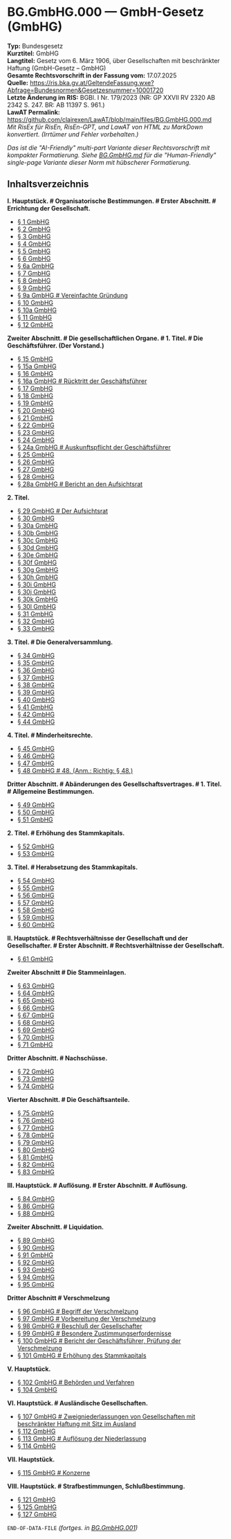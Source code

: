 # BG.GmbHG.000 — GmbH-Gesetz (GmbHG)
**Typ:** Bundesgesetz  
**Kurztitel:** GmbHG  
**Langtitel:** Gesetz vom 6. März 1906, über Gesellschaften mit beschränkter Haftung (GmbH-Gesetz – GmbHG)  
**Gesamte Rechtsvorschrift in der Fassung vom:** 17.07.2025  
**Quelle:** https://ris.bka.gv.at/GeltendeFassung.wxe?Abfrage=Bundesnormen&Gesetzesnummer=10001720  
**Letzte Änderung im RIS:** BGBl. I Nr. 179/2023 (NR: GP XXVII RV 2320 AB 2342 S. 247. BR: AB 11397 S. 961.)  
**LawAT Permalink:** https://github.com/clairexen/LawAT/blob/main/files/BG.GmbHG.000.md  
*Mit RisEx für RisEn, RisEn-GPT, und LawAT von HTML zu MarkDown konvertiert. (Irrtümer und Fehler vorbehalten.)*

*Das ist die "AI-Friendly" multi-part Variante dieser Rechtsvorschrift mit kompakter Formatierung. Siehe [BG.GmbHG.md](BG.GmbHG.md) für die "Human-Friendly" single-page Variante dieser Norm mit hübscherer Formatierung.*

## Inhaltsverzeichnis

**I. Hauptstück. # Organisatorische Bestimmungen. # Erster Abschnitt. # Errichtung der Gesellschaft.**  
* [§ 1 GmbHG](BG.GmbHG.001.md#-1-gmbhg)  
* [§ 2 GmbHG](BG.GmbHG.001.md#-2-gmbhg)  
* [§ 3 GmbHG](BG.GmbHG.001.md#-3-gmbhg)  
* [§ 4 GmbHG](BG.GmbHG.001.md#-4-gmbhg)  
* [§ 5 GmbHG](BG.GmbHG.001.md#-5-gmbhg)  
* [§ 6 GmbHG](BG.GmbHG.001.md#-6-gmbhg)  
* [§ 6a GmbHG](BG.GmbHG.001.md#-6a-gmbhg)  
* [§ 7 GmbHG](BG.GmbHG.001.md#-7-gmbhg)  
* [§ 8 GmbHG](BG.GmbHG.001.md#-8-gmbhg)  
* [§ 9 GmbHG](BG.GmbHG.001.md#-9-gmbhg)  
* [§ 9a GmbHG # Vereinfachte Gründung](BG.GmbHG.001.md#-9a-gmbhg--vereinfachte-gründung)  
* [§ 10 GmbHG](BG.GmbHG.001.md#-10-gmbhg)  
* [§ 10a GmbHG](BG.GmbHG.001.md#-10a-gmbhg)  
* [§ 11 GmbHG](BG.GmbHG.001.md#-11-gmbhg)  
* [§ 12 GmbHG](BG.GmbHG.001.md#-12-gmbhg)

**Zweiter Abschnitt. # Die gesellschaftlichen Organe. # 1. Titel. # Die Geschäftsführer. (Der Vorstand.)**  
* [§ 15 GmbHG](BG.GmbHG.002.md#-15-gmbhg)  
* [§ 15a GmbHG](BG.GmbHG.002.md#-15a-gmbhg)  
* [§ 16 GmbHG](BG.GmbHG.002.md#-16-gmbhg)  
* [§ 16a GmbHG # Rücktritt der Geschäftsführer](BG.GmbHG.002.md#-16a-gmbhg--rücktritt-der-geschäftsführer)  
* [§ 17 GmbHG](BG.GmbHG.002.md#-17-gmbhg)  
* [§ 18 GmbHG](BG.GmbHG.002.md#-18-gmbhg)  
* [§ 19 GmbHG](BG.GmbHG.002.md#-19-gmbhg)  
* [§ 20 GmbHG](BG.GmbHG.002.md#-20-gmbhg)  
* [§ 21 GmbHG](BG.GmbHG.002.md#-21-gmbhg)  
* [§ 22 GmbHG](BG.GmbHG.002.md#-22-gmbhg)  
* [§ 23 GmbHG](BG.GmbHG.002.md#-23-gmbhg)  
* [§ 24 GmbHG](BG.GmbHG.002.md#-24-gmbhg)  
* [§ 24a GmbHG # Auskunftspflicht der Geschäftsführer](BG.GmbHG.002.md#-24a-gmbhg--auskunftspflicht-der-geschäftsführer)  
* [§ 25 GmbHG](BG.GmbHG.002.md#-25-gmbhg)  
* [§ 26 GmbHG](BG.GmbHG.002.md#-26-gmbhg)  
* [§ 27 GmbHG](BG.GmbHG.002.md#-27-gmbhg)  
* [§ 28 GmbHG](BG.GmbHG.002.md#-28-gmbhg)  
* [§ 28a GmbHG # Bericht an den Aufsichtsrat](BG.GmbHG.002.md#-28a-gmbhg--bericht-an-den-aufsichtsrat)

**2. Titel.**  
* [§ 29 GmbHG # Der Aufsichtsrat](BG.GmbHG.003.md#-29-gmbhg--der-aufsichtsrat)  
* [§ 30 GmbHG](BG.GmbHG.003.md#-30-gmbhg)  
* [§ 30a GmbHG](BG.GmbHG.003.md#-30a-gmbhg)  
* [§ 30b GmbHG](BG.GmbHG.003.md#-30b-gmbhg)  
* [§ 30c GmbHG](BG.GmbHG.003.md#-30c-gmbhg)  
* [§ 30d GmbHG](BG.GmbHG.003.md#-30d-gmbhg)  
* [§ 30e GmbHG](BG.GmbHG.003.md#-30e-gmbhg)  
* [§ 30f GmbHG](BG.GmbHG.003.md#-30f-gmbhg)  
* [§ 30g GmbHG](BG.GmbHG.003.md#-30g-gmbhg)  
* [§ 30h GmbHG](BG.GmbHG.003.md#-30h-gmbhg)  
* [§ 30i GmbHG](BG.GmbHG.003.md#-30i-gmbhg)  
* [§ 30j GmbHG](BG.GmbHG.003.md#-30j-gmbhg)  
* [§ 30k GmbHG](BG.GmbHG.003.md#-30k-gmbhg)  
* [§ 30l GmbHG](BG.GmbHG.003.md#-30l-gmbhg)  
* [§ 31 GmbHG](BG.GmbHG.003.md#-31-gmbhg)  
* [§ 32 GmbHG](BG.GmbHG.003.md#-32-gmbhg)  
* [§ 33 GmbHG](BG.GmbHG.003.md#-33-gmbhg)

**3. Titel. # Die Generalversammlung.**  
* [§ 34 GmbHG](BG.GmbHG.004.md#-34-gmbhg)  
* [§ 35 GmbHG](BG.GmbHG.004.md#-35-gmbhg)  
* [§ 36 GmbHG](BG.GmbHG.004.md#-36-gmbhg)  
* [§ 37 GmbHG](BG.GmbHG.004.md#-37-gmbhg)  
* [§ 38 GmbHG](BG.GmbHG.004.md#-38-gmbhg)  
* [§ 39 GmbHG](BG.GmbHG.004.md#-39-gmbhg)  
* [§ 40 GmbHG](BG.GmbHG.004.md#-40-gmbhg)  
* [§ 41 GmbHG](BG.GmbHG.004.md#-41-gmbhg)  
* [§ 42 GmbHG](BG.GmbHG.004.md#-42-gmbhg)  
* [§ 44 GmbHG](BG.GmbHG.004.md#-44-gmbhg)

**4. Titel. # Minderheitsrechte.**  
* [§ 45 GmbHG](BG.GmbHG.004.md#-45-gmbhg)  
* [§ 46 GmbHG](BG.GmbHG.004.md#-46-gmbhg)  
* [§ 47 GmbHG](BG.GmbHG.004.md#-47-gmbhg)  
* [§ 48 GmbHG # 48. (Anm.: Richtig: § 48.)](BG.GmbHG.004.md#-48-gmbhg--48-anm-richtig--48)

**Dritter Abschnitt. # Abänderungen des Gesellschaftsvertrages. # 1. Titel. # Allgemeine Bestimmungen.**  
* [§ 49 GmbHG](BG.GmbHG.004.md#-49-gmbhg)  
* [§ 50 GmbHG](BG.GmbHG.004.md#-50-gmbhg)  
* [§ 51 GmbHG](BG.GmbHG.004.md#-51-gmbhg)

**2. Titel. # Erhöhung des Stammkapitals.**  
* [§ 52 GmbHG](BG.GmbHG.004.md#-52-gmbhg)  
* [§ 53 GmbHG](BG.GmbHG.004.md#-53-gmbhg)

**3. Titel. # Herabsetzung des Stammkapitals.**  
* [§ 54 GmbHG](BG.GmbHG.005.md#-54-gmbhg)  
* [§ 55 GmbHG](BG.GmbHG.005.md#-55-gmbhg)  
* [§ 56 GmbHG](BG.GmbHG.005.md#-56-gmbhg)  
* [§ 57 GmbHG](BG.GmbHG.005.md#-57-gmbhg)  
* [§ 58 GmbHG](BG.GmbHG.005.md#-58-gmbhg)  
* [§ 59 GmbHG](BG.GmbHG.005.md#-59-gmbhg)  
* [§ 60 GmbHG](BG.GmbHG.005.md#-60-gmbhg)

**II. Hauptstück. # Rechtsverhältnisse der Gesellschaft und der Gesellschafter. # Erster Abschnitt. # Rechtsverhältnisse der Gesellschaft.**  
* [§ 61 GmbHG](BG.GmbHG.005.md#-61-gmbhg)

**Zweiter Abschnitt # Die Stammeinlagen.**  
* [§ 63 GmbHG](BG.GmbHG.005.md#-63-gmbhg)  
* [§ 64 GmbHG](BG.GmbHG.005.md#-64-gmbhg)  
* [§ 65 GmbHG](BG.GmbHG.005.md#-65-gmbhg)  
* [§ 66 GmbHG](BG.GmbHG.005.md#-66-gmbhg)  
* [§ 67 GmbHG](BG.GmbHG.005.md#-67-gmbhg)  
* [§ 68 GmbHG](BG.GmbHG.005.md#-68-gmbhg)  
* [§ 69 GmbHG](BG.GmbHG.005.md#-69-gmbhg)  
* [§ 70 GmbHG](BG.GmbHG.005.md#-70-gmbhg)  
* [§ 71 GmbHG](BG.GmbHG.005.md#-71-gmbhg)

**Dritter Abschnitt. # Nachschüsse.**  
* [§ 72 GmbHG](BG.GmbHG.005.md#-72-gmbhg)  
* [§ 73 GmbHG](BG.GmbHG.005.md#-73-gmbhg)  
* [§ 74 GmbHG](BG.GmbHG.005.md#-74-gmbhg)

**Vierter Abschnitt. # Die Geschäftsanteile.**  
* [§ 75 GmbHG](BG.GmbHG.005.md#-75-gmbhg)  
* [§ 76 GmbHG](BG.GmbHG.005.md#-76-gmbhg)  
* [§ 77 GmbHG](BG.GmbHG.005.md#-77-gmbhg)  
* [§ 78 GmbHG](BG.GmbHG.005.md#-78-gmbhg)  
* [§ 79 GmbHG](BG.GmbHG.005.md#-79-gmbhg)  
* [§ 80 GmbHG](BG.GmbHG.005.md#-80-gmbhg)  
* [§ 81 GmbHG](BG.GmbHG.005.md#-81-gmbhg)  
* [§ 82 GmbHG](BG.GmbHG.005.md#-82-gmbhg)  
* [§ 83 GmbHG](BG.GmbHG.005.md#-83-gmbhg)

**III. Hauptstück. # Auflösung. # Erster Abschnitt. # Auflösung.**  
* [§ 84 GmbHG](BG.GmbHG.006.md#-84-gmbhg)  
* [§ 86 GmbHG](BG.GmbHG.006.md#-86-gmbhg)  
* [§ 88 GmbHG](BG.GmbHG.006.md#-88-gmbhg)

**Zweiter Abschnitt. # Liquidation.**  
* [§ 89 GmbHG](BG.GmbHG.006.md#-89-gmbhg)  
* [§ 90 GmbHG](BG.GmbHG.006.md#-90-gmbhg)  
* [§ 91 GmbHG](BG.GmbHG.006.md#-91-gmbhg)  
* [§ 92 GmbHG](BG.GmbHG.006.md#-92-gmbhg)  
* [§ 93 GmbHG](BG.GmbHG.006.md#-93-gmbhg)  
* [§ 94 GmbHG](BG.GmbHG.006.md#-94-gmbhg)  
* [§ 95 GmbHG](BG.GmbHG.006.md#-95-gmbhg)

**Dritter Abschnitt # Verschmelzung**  
* [§ 96 GmbHG # Begriff der Verschmelzung](BG.GmbHG.006.md#-96-gmbhg--begriff-der-verschmelzung)  
* [§ 97 GmbHG # Vorbereitung der Verschmelzung](BG.GmbHG.006.md#-97-gmbhg--vorbereitung-der-verschmelzung)  
* [§ 98 GmbHG # Beschluß der Gesellschafter](BG.GmbHG.006.md#-98-gmbhg--beschluß-der-gesellschafter)  
* [§ 99 GmbHG # Besondere Zustimmungserfordernisse](BG.GmbHG.006.md#-99-gmbhg--besondere-zustimmungserfordernisse)  
* [§ 100 GmbHG # Bericht der Geschäftsführer, Prüfung der Verschmelzung](BG.GmbHG.006.md#-100-gmbhg--bericht-der-geschäftsführer-prüfung-der-verschmelzung)  
* [§ 101 GmbHG # Erhöhung des Stammkapitals](BG.GmbHG.006.md#-101-gmbhg--erhöhung-des-stammkapitals)

**V. Hauptstück.**  
* [§ 102 GmbHG # Behörden und Verfahren](BG.GmbHG.006.md#-102-gmbhg--behörden-und-verfahren)  
* [§ 104 GmbHG](BG.GmbHG.006.md#-104-gmbhg)

**VI. Hauptstück. # Ausländische Gesellschaften.**  
* [§ 107 GmbHG # Zweigniederlassungen von Gesellschaften mit beschränkter Haftung mit Sitz im Ausland](BG.GmbHG.006.md#-107-gmbhg--zweigniederlassungen-von-gesellschaften-mit-beschränkter-haftung-mit-sitz-im-ausland)  
* [§ 112 GmbHG](BG.GmbHG.006.md#-112-gmbhg)  
* [§ 113 GmbHG # Auflösung der Niederlassung](BG.GmbHG.006.md#-113-gmbhg--auflösung-der-niederlassung)  
* [§ 114 GmbHG](BG.GmbHG.006.md#-114-gmbhg)

**VII. Hauptstück.**  
* [§ 115 GmbHG # Konzerne](BG.GmbHG.006.md#-115-gmbhg--konzerne)

**VIII. Hauptstück. # Strafbestimmungen, Schlußbestimmung.**  
* [§ 121 GmbHG](BG.GmbHG.007.md#-121-gmbhg)  
* [§ 125 GmbHG](BG.GmbHG.007.md#-125-gmbhg)  
* [§ 127 GmbHG](BG.GmbHG.007.md#-127-gmbhg)

`END-OF-DATA-FILE` *(fortges. in [BG.GmbHG.001](BG.GmbHG.001.md))*

